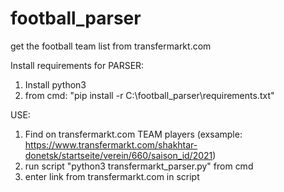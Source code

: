 # football_parser
get the football team list from transfermarkt.com



  
Install requirements for PARSER:

1. Install python3
2. from cmd: "pip install -r C:\football_parser\requirements.txt"

USE:
1. Find on transfermarkt.com TEAM players (exsample: https://www.transfermarkt.com/shakhtar-donetsk/startseite/verein/660/saison_id/2021)
2. run script "python3 transfermarkt_parser.py" from cmd
3. enter link from transfermarkt.com in script
